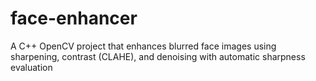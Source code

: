 # face-enhancer
A C++ OpenCV project that enhances blurred face images using sharpening, contrast (CLAHE), and denoising with automatic sharpness evaluation
